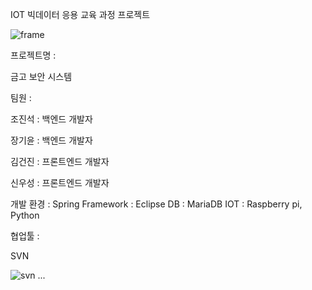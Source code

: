 IOT 빅데이터 응용 교육 과정 프로젝트

![frame](https://user-images.githubusercontent.com/82083624/221531545-cdfdc622-b675-45e3-8317-d6ad91639e2a.PNG)

프로젝트명 :

금고 보안 시스템 

팀원 : 

조진석 : 백엔드 개발자

장기윤 : 백엔드 개발자

김건진 : 프론트엔드 개발자

신우성 : 프론트엔드 개발자

개발 환경 :
Spring Framework : Eclipse
DB : MariaDB
IOT : Raspberry pi, Python

협업툴 :

SVN 

![svn](https://user-images.githubusercontent.com/82083624/221530292-c1331c82-caa0-4559-b5cc-6c32e890fa1a.PNG)
...
